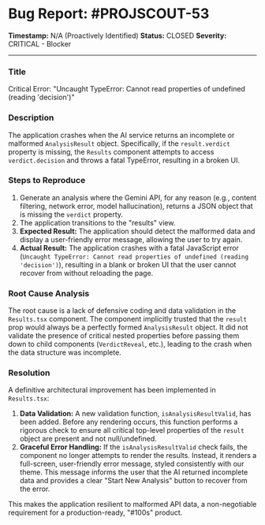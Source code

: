 # Bug Report: #PROJSCOUT-53

**Timestamp:** N/A (Proactively Identified)
**Status:** CLOSED
**Severity:** CRITICAL - Blocker

---

### Title
Critical Error: "Uncaught TypeError: Cannot read properties of undefined (reading 'decision')"

### Description
The application crashes when the AI service returns an incomplete or malformed `AnalysisResult` object. Specifically, if the `result.verdict` property is missing, the `Results` component attempts to access `verdict.decision` and throws a fatal TypeError, resulting in a broken UI.

### Steps to Reproduce
1.  Generate an analysis where the Gemini API, for any reason (e.g., content filtering, network error, model hallucination), returns a JSON object that is missing the `verdict` property.
2.  The application transitions to the "results" view.
3.  **Expected Result:** The application should detect the malformed data and display a user-friendly error message, allowing the user to try again.
4.  **Actual Result:** The application crashes with a fatal JavaScript error (`Uncaught TypeError: Cannot read properties of undefined (reading 'decision')`), resulting in a blank or broken UI that the user cannot recover from without reloading the page.

### Root Cause Analysis
The root cause is a lack of defensive coding and data validation in the `Results.tsx` component. The component implicitly trusted that the `result` prop would always be a perfectly formed `AnalysisResult` object. It did not validate the presence of critical nested properties before passing them down to child components (`VerdictReveal`, etc.), leading to the crash when the data structure was incomplete.

### Resolution
A definitive architectural improvement has been implemented in `Results.tsx`:
1.  **Data Validation:** A new validation function, `isAnalysisResultValid`, has been added. Before any rendering occurs, this function performs a rigorous check to ensure all critical top-level properties of the `result` object are present and not null/undefined.
2.  **Graceful Error Handling:** If the `isAnalysisResultValid` check fails, the component no longer attempts to render the results. Instead, it renders a full-screen, user-friendly error message, styled consistently with our theme. This message informs the user that the AI returned incomplete data and provides a clear "Start New Analysis" button to recover from the error.

This makes the application resilient to malformed API data, a non-negotiable requirement for a production-ready, "#100s" product.